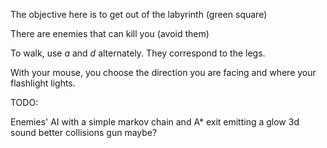 The objective here is to get out of the labyrinth (green square)

There are enemies that can kill you (avoid them)

To walk, use *a* and *d* alternately. They correspond to the legs.

With your mouse, you choose the direction you are facing and where your flashlight lights.

 TODO:
 
 Enemies' AI with a simple markov chain and A*
 exit emitting a glow
 3d sound 
 better collisions
 gun maybe?

